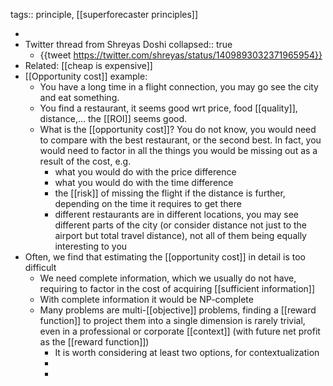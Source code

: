 tags:: principle, [[superforecaster principles]]

-
- Twitter thread from Shreyas Doshi
  collapsed:: true
	- {{tweet https://twitter.com/shreyas/status/1409893032371965954}}
- Related: [[cheap is expensive]]
- [[Opportunity cost]] example:
	- You have a long time in a flight connection, you may go see the city and eat something.
	- You find a restaurant, it seems good wrt price, food [[quality]], distance,… the [[ROI]] seems good.
	- What is the [[opportunity cost]]? You do not know, you would need to compare with the best restaurant, or the second best. In fact, you would need to factor in all the things you would be missing out as a result of the cost, e.g.
	  * what you would do with the price difference
	  * what you would do with the time difference
	  * the [[risk]] of missing the flight if the distance is further, depending on the time it requires to get there
	  * different restaurants are in different locations, you may see different parts of the city (or consider distance not just to the airport but total travel distance), not all of them being equally interesting to you
- Often, we find that estimating the [[opportunity cost]] in detail is too difficult
  * We need complete information, which we usually do not have, requiring to factor in the cost of acquiring [[sufficient information]]
  * With complete information it would be NP-complete
  * Many problems are multi-[[objective]] problems, finding a [[reward function]] to project them into a single dimension is rarely trivial, even in a professional or corporate [[context]] (with future net profit as the [[reward function]])
	- It is worth considering at least two options, for contextualization
	-
	-